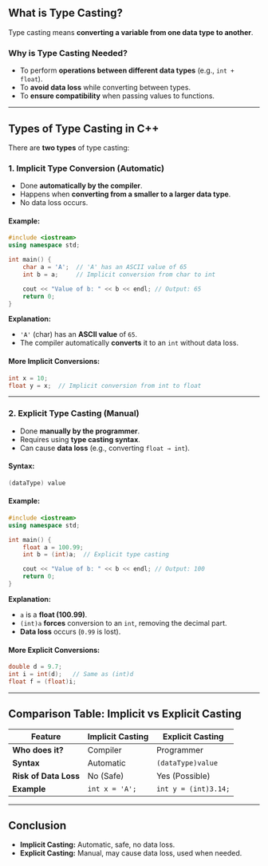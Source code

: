  ## **What is Type Casting?**  
Type casting means **converting a variable from one data type to another**.  

### **Why is Type Casting Needed?**  
- To perform **operations between different data types** (e.g., `int + float`).  
- To **avoid data loss** while converting between types.  
- To **ensure compatibility** when passing values to functions.  

---

## **Types of Type Casting in C++**  
There are **two types** of type casting:  

### **1. Implicit Type Conversion (Automatic)**  
- Done **automatically by the compiler**.  
- Happens when **converting from a smaller to a larger data type**.  
- No data loss occurs.  

#### **Example:**
```cpp
#include <iostream>
using namespace std;

int main() {
    char a = 'A';  // 'A' has an ASCII value of 65
    int b = a;     // Implicit conversion from char to int

    cout << "Value of b: " << b << endl; // Output: 65
    return 0;
}
```
**Explanation:**  
- `'A'` (char) has an **ASCII value** of `65`.  
- The compiler automatically **converts** it to an `int` without data loss.  

#### **More Implicit Conversions:**  
```cpp
int x = 10;
float y = x;  // Implicit conversion from int to float
```

---

### **2. Explicit Type Casting (Manual)**  
- Done **manually by the programmer**.  
- Requires using **type casting syntax**.  
- Can cause **data loss** (e.g., converting `float → int`).  

#### **Syntax:**  
```cpp
(dataType) value
```

#### **Example:**
```cpp
#include <iostream>
using namespace std;

int main() {
    float a = 100.99;
    int b = (int)a;  // Explicit type casting

    cout << "Value of b: " << b << endl; // Output: 100
    return 0;
}
```
**Explanation:**  
- `a` is a **float (100.99)**.  
- `(int)a` **forces** conversion to an `int`, removing the decimal part.  
- **Data loss** occurs (`0.99` is lost).  

#### **More Explicit Conversions:**  
```cpp
double d = 9.7;
int i = int(d);   // Same as (int)d
float f = (float)i;
```

---

## **Comparison Table: Implicit vs Explicit Casting**  

| Feature          | Implicit Casting | Explicit Casting |
|-----------------|----------------|----------------|
| **Who does it?** | Compiler       | Programmer |
| **Syntax**       | Automatic      | `(dataType)value` |
| **Risk of Data Loss** | No (Safe) | Yes (Possible) |
| **Example**      | `int x = 'A';` | `int y = (int)3.14;` |


---

## **Conclusion**  
- **Implicit Casting:** Automatic, safe, no data loss.  
- **Explicit Casting:** Manual, may cause data loss, used when needed.  
